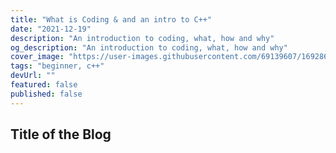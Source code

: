 ```yaml
---
title: "What is Coding & and an intro to C++"
date: "2021-12-19"
description: "An introduction to coding, what, how and why"
og_description: "An introduction to coding, what, how and why"
cover_image: "https://user-images.githubusercontent.com/69139607/169286239-44eb2877-047b-453a-8ffe-4ebac0b34f05.png"
tags: "beginner, c++"
devUrl: ""
featured: false
published: false
---
```


## Title of the Blog
